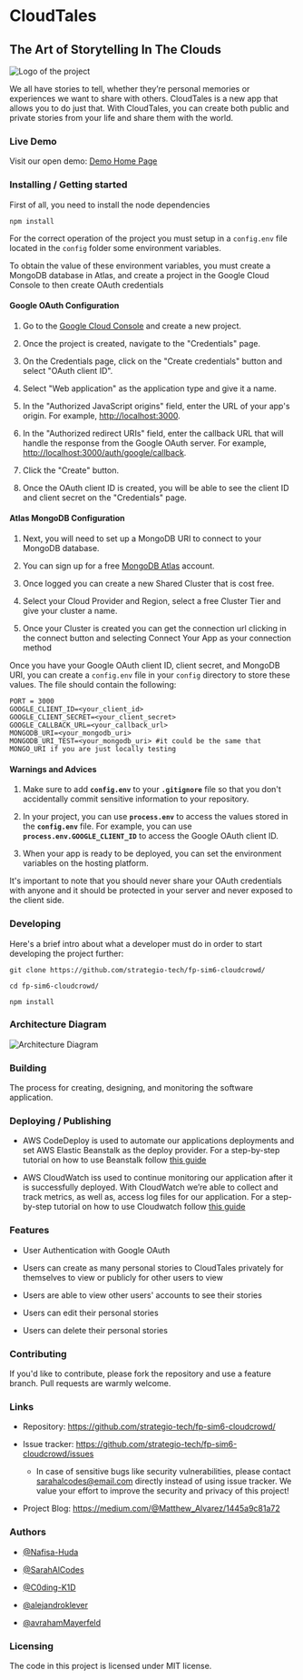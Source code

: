 
# CloudTales

## The Art of Storytelling In The Clouds

![Logo of the project](https://user-images.githubusercontent.com/101753940/212770475-f84e8018-cb77-4896-b04f-d4728b6a966e.png)

We all have stories to tell, whether they’re personal memories or experiences we want to share with others. CloudTales is a new app that allows you to do just that. With CloudTales, you can create both public and private stories from your life and share them with the world.

### **Live Demo**

Visit our open demo: [Demo Home Page](http://restfulapp1-env.eba-k7cyv2pb.us-east-1.elasticbeanstalk.com/)

### **Installing / Getting started**

First of all, you need to install the node dependencies

```shell
npm install
```

For the correct operation of the project you must setup in a `config.env` file located in the `config` folder some environment variables.

To obtain the value of these environment variables, you must create a MongoDB database in Atlas, and create a project in the Google Cloud Console to then create OAuth credentials

#### **Google OAuth Configuration**

1. Go to the [Google Cloud Console](https://console.cloud.google.com/) and create a new project.

2. Once the project is created, navigate to the "Credentials" page.

3. On the Credentials page, click on the "Create credentials" button and select "OAuth client ID".

4. Select "Web application" as the application type and give it a name.

5. In the "Authorized JavaScript origins" field, enter the URL of your app's origin. For example, [http://localhost:3000](http://localhost:3000/).

6. In the "Authorized redirect URIs" field, enter the callback URL that will handle the response from the Google OAuth server. For example, [http://localhost:3000/auth/google/callback](http://localhost:3000/auth/google/callback).

7. Click the "Create" button.

8. Once the OAuth client ID is created, you will be able to see the client ID and client secret on the "Credentials" page.

#### **Atlas MongoDB Configuration**

1. Next, you will need to set up a MongoDB URI to connect to your MongoDB database.

2. You can sign up for a free [MongoDB Atlas](https://www.mongodb.com/) account.

3. Once logged you can create a new Shared Cluster that is cost free.

4. Select your Cloud Provider and Region, select a free Cluster Tier and give your cluster a name.

5. Once your Cluster is created you can get the connection url clicking in the connect button and selecting Connect Your App as your connection method

Once you have your Google OAuth client ID, client secret, and MongoDB URI, you can create a `config.env` file in your `config` directory to store these values. The file should contain the following:

```env
PORT = 3000
GOOGLE_CLIENT_ID=<your_client_id>
GOOGLE_CLIENT_SECRET=<your_client_secret>
GOOGLE_CALLBACK_URL=<your_callback_url>
MONGODB_URI=<your_mongodb_uri>
MONGODB_URI_TEST=<your_mongodb_uri> #it could be the same that MONGO_URI if you are just locally testing
```

#### **Warnings and Advices**

1. Make sure to add **`config.env`** to your **`.gitignore`** file so that you don't accidentally commit sensitive information to your repository.

2. In your project, you can use **`process.env`** to access the values stored in the **`config.env`** file. For example, you can use **`process.env.GOOGLE_CLIENT_ID`** to access the Google OAuth client ID.

3. When your app is ready to be deployed, you can set the environment variables on the hosting platform.

It's important to note that you should never share your OAuth credentials with anyone and it should be protected in your server and never exposed to the client side.

### **Developing**

Here's a brief intro about what a developer must do in order to start developing
the project further:

```shell
git clone https://github.com/strategio-tech/fp-sim6-cloudcrowd/

cd fp-sim6-cloudcrowd/

npm install
```

### **Architecture Diagram**

![Architecture Diagram](https://user-images.githubusercontent.com/44050391/213292281-d5e959b3-7976-45a1-a580-eab308ecfcd4.png)

### **Building**

The process for creating, designing, and monitoring the software application.

### **Deploying / Publishing**

- AWS CodeDeploy is used to automate our applications deployments and set AWS Elastic Beanstalk as the deploy provider. For a step-by-step tutorial on how to use Beanstalk follow [this guide](https://docs.aws.amazon.com/elasticbeanstalk/latest/dg/GettingStarted.html)

- AWS CloudWatch iss used to continue monitoring our application after it is successfully deployed. With CloudWatch we’re able to collect and track metrics, as well as, access log files for our application. For a step-by-step tutorial on how to use Cloudwatch follow [this guide](https://docs.aws.amazon.com/AmazonCloudWatch/latest/monitoring/GettingStarted.html)

### **Features**

- User Authentication with Google OAuth

- Users can create as many personal stories to CloudTales privately for themselves to view or publicly for other users to view

- Users are able to view other users' accounts to see their stories

- Users can edit their personal stories

- Users can delete their personal stories

### **Contributing**

If you'd like to contribute, please fork the repository and use a feature
branch. Pull requests are warmly welcome.

### **Links**

- Repository: <https://github.com/strategio-tech/fp-sim6-cloudcrowd/>

- Issue tracker: <https://github.com/strategio-tech/fp-sim6-cloudcrowd/issues>

  - In case of sensitive bugs like security vulnerabilities, please contact sarahalcodes@email.com directly instead of using issue tracker. We value your effort to improve the security and privacy of this project!

- Project Blog: <https://medium.com/@Matthew_Alvarez/1445a9c81a72>

<!--Author -->
### **Authors**

- [@Nafisa-Huda](https://github.com/Nafisa-Huda)

- [@SarahAlCodes](https://github.com/SarahAlCodes)

- [@C0ding-K1D](https://github.com/C0ding-K1D)

- [@alejandroklever](https://github.com/alejandroklever)

- [@avrahamMayerfeld](https://github.com/avrahamMayerfeld)

### **Licensing**

The code in this project is licensed under MIT license.
